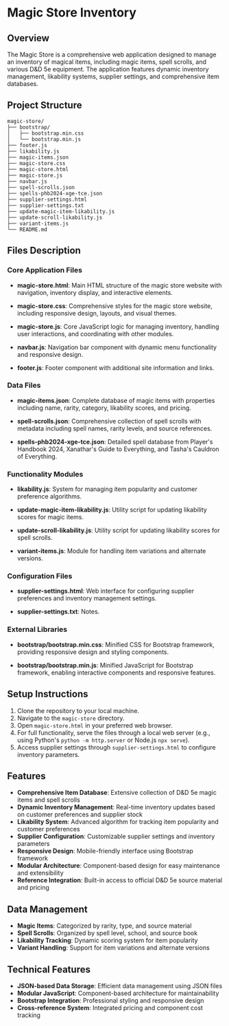 # Magic Store Inventory

## Overview
The Magic Store is a comprehensive web application designed to manage an inventory of magical items, including magic items, spell scrolls, and various D&D 5e equipment. The application features dynamic inventory management, likability systems, supplier settings, and comprehensive item databases.

## Project Structure
```
magic-store/
├── bootstrap/
│   ├── bootstrap.min.css
│   └── bootstrap.min.js
├── footer.js
├── likability.js
├── magic-items.json
├── magic-store.css
├── magic-store.html
├── magic-store.js
├── navbar.js
├── spell-scrolls.json
├── spells-phb2024-xge-tce.json
├── supplier-settings.html
├── supplier-settings.txt
├── update-magic-item-likability.js
├── update-scroll-likability.js
├── variant-items.js
└── README.md
```

## Files Description

### Core Application Files

- **magic-store.html**: Main HTML structure of the magic store website with navigation, inventory display, and interactive elements.

- **magic-store.css**: Comprehensive styles for the magic store website, including responsive design, layouts, and visual themes.

- **magic-store.js**: Core JavaScript logic for managing inventory, handling user interactions, and coordinating with other modules.

- **navbar.js**: Navigation bar component with dynamic menu functionality and responsive design.

- **footer.js**: Footer component with additional site information and links.

### Data Files

- **magic-items.json**: Complete database of magic items with properties including name, rarity, category, likability scores, and pricing.

- **spell-scrolls.json**: Comprehensive collection of spell scrolls with metadata including spell names, rarity levels, and source references.

- **spells-phb2024-xge-tce.json**: Detailed spell database from Player's Handbook 2024, Xanathar's Guide to Everything, and Tasha's Cauldron of Everything.

### Functionality Modules

- **likability.js**: System for managing item popularity and customer preference algorithms.

- **update-magic-item-likability.js**: Utility script for updating likability scores for magic items.

- **update-scroll-likability.js**: Utility script for updating likability scores for spell scrolls.

- **variant-items.js**: Module for handling item variations and alternate versions.

### Configuration Files

- **supplier-settings.html**: Web interface for configuring supplier preferences and inventory management settings.

- **supplier-settings.txt**: Notes.

### External Libraries

- **bootstrap/bootstrap.min.css**: Minified CSS for Bootstrap framework, providing responsive design and styling components.

- **bootstrap/bootstrap.min.js**: Minified JavaScript for Bootstrap framework, enabling interactive components and responsive features.

## Setup Instructions
1. Clone the repository to your local machine.
2. Navigate to the `magic-store` directory.
3. Open `magic-store.html` in your preferred web browser.
4. For full functionality, serve the files through a local web server (e.g., using Python's `python -m http.server` or Node.js `npx serve`).
5. Access supplier settings through `supplier-settings.html` to configure inventory parameters.

## Features
- **Comprehensive Item Database**: Extensive collection of D&D 5e magic items and spell scrolls
- **Dynamic Inventory Management**: Real-time inventory updates based on customer preferences and supplier stock
- **Likability System**: Advanced algorithm for tracking item popularity and customer preferences
- **Supplier Configuration**: Customizable supplier settings and inventory parameters
- **Responsive Design**: Mobile-friendly interface using Bootstrap framework
- **Modular Architecture**: Component-based design for easy maintenance and extensibility
- **Reference Integration**: Built-in access to official D&D 5e source material and pricing

## Data Management
- **Magic Items**: Categorized by rarity, type, and source material
- **Spell Scrolls**: Organized by spell level, school, and source book
- **Likability Tracking**: Dynamic scoring system for item popularity
- **Variant Handling**: Support for item variations and alternate versions

## Technical Features
- **JSON-based Data Storage**: Efficient data management using JSON files
- **Modular JavaScript**: Component-based architecture for maintainability
- **Bootstrap Integration**: Professional styling and responsive design
- **Cross-reference System**: Integrated pricing and component cost tracking